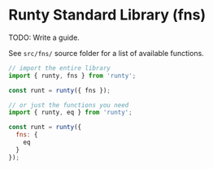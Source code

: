 # Runty Standard Library (fns)

TODO: Write a guide.

See `src/fns/` source folder for a list of available functions.

```javascript
// import the entire library
import { runty, fns } from 'runty';

const runt = runty({ fns });
```

```javascript
// or just the functions you need
import { runty, eq } from 'runty';

const runt = runty({
  fns: { 
    eq
  }
});
```
